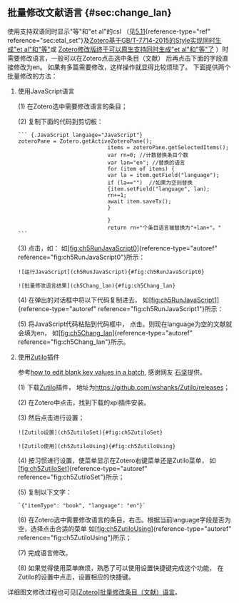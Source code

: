 ## 批量修改文献语言 {#sec:change_lan}

使用支持双语同时显示"等"和"et al"的csl
（见[5.11](#sec:etal_set){reference-type="ref"
reference="sec:etal_set"}及[Zotero基于GB/T-7714-2015的Style实现同时生成"et
al"和"等"](https://zhuanlan.zhihu.com/p/320253145)或
[Zotero修改版终于可以原生支持同时生成"et
al"和"等"了](https://zhuanlan.zhihu.com/p/314928204)
）时需要修改语言，一般可以在Zotero点击选中条目（文献）
后再点击下面的字段直接修改为en。
如果有多篇需要修改，这样操作就显得比较烦琐了。
下面提供两个批量修改的方法：

1.  使用JavaScript语言

    (1) 在Zotero选中需要修改语言的条目；

    (2) 复制下面的代码到剪切板：

        ``` {.JavaScript language="JavaScript"}
        zoteroPane = Zotero.getActiveZoteroPane();
                                    items = zoteroPane.getSelectedItems();
                                    var rn=0; //计数替换条目个数
                                    var lan="en"; //替换的语言
                                    for (item of items) {
                                    var la = item.getField("language");
                                    if (la=="")  //如果为空则替换
                                    {item.setField("language", lan);
                                    rn+=1;
                                    await item.saveTx();
                                    }

                                    }
                                    return rn+"个条目语言被替换为"+lan+"。"
        ```

    (3) 点击，如：
        如[\[fig:ch5RunJavaScript0\]](#fig:ch5RunJavaScript0){reference-type="autoref"
        reference="fig:ch5RunJavaScript0"}所示：

        ![运行JavaScript](ch5RunJavaScript){#fig:ch5RunJavaScript0}

        ![批量修改语言结果](ch5Chang_lan){#fig:ch5Chang_lan}

    (4) 在弹出的对话框中将以下代码复制进去，
        如[\[fig:ch5RunJavaScript1\]](#fig:ch5RunJavaScript1){reference-type="autoref"
        reference="fig:ch5RunJavaScript1"}所示：

    (5) 将JavaScript代码粘贴到代码框中，
        点击。则现在language为空的文献就会填为en，
        如[\[fig:ch5Chang_lan\]](#fig:ch5Chang_lan){reference-type="autoref"
        reference="fig:ch5Chang_lan"}所示。

2.  使用[Zutilo](https://github.com/wshanks/Zutilo/releases)插件

    参考[how to edit blank key values in a
    batch](https://forums.zotero.org/discussion/86911/how-to-edit-blank-key-values-in-a-batch#latest),
    感谢网友
    [石坚](https://www.zhihu.com/people/you-hao-zhai-jian-bu-zhai)提供。

    (1) 下载[Zutilo](https://github.com/wshanks/Zutilo/releases)插件，
        地址为<https://github.com/wshanks/Zutilo/releases>；

    (2) 在Zotero中点击，找到下载的xpi插件安装。

    (3) 然后点击进行设置；

        ![Zutilo设置](ch5ZutiloSet){#fig:ch5ZutiloSet}

        ![Zutilo使用](ch5ZutiloUsing){#fig:ch5ZutiloUsing}

    (4) 按习惯进行设置，使菜单显示在Zotero右键菜单还是Zutilo菜单，
        如[\[fig:ch5ZutiloSet\]](#fig:ch5ZutiloSet){reference-type="autoref"
        reference="fig:ch5ZutiloSet"}所示；

    (5) 复制以下文字：

        `{"itemType": "book", "language": "en"}`

    (6) 在Zotero选中需要修改语言的条目，右击。根据当前language字段是否为空，选择点击合适的菜单
        如[\[fig:ch5ZutiloUsing\]](#fig:ch5ZutiloUsing){reference-type="autoref"
        reference="fig:ch5ZutiloUsing"}所示；

    (7) 完成语言修改。

    (8) 如果觉得使用菜单麻烦，熟悉了可以使用设置快捷键完成这个功能，
        在Zutilo的设置中点击，设置相应的快捷键。

详细图文修改过程也可见[\[Zotero\]批量修改条目（文献）语言](https://zhuanlan.zhihu.com/p/341989158)。

